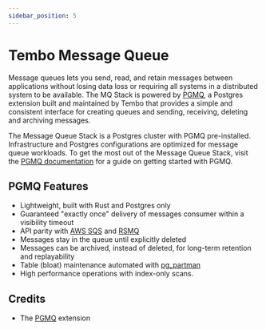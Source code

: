 ```yaml
---
sidebar_position: 5
---
```


# Tembo Message Queue

Message queues lets you send, read, and retain messages between applications without losing data loss or requiring all systems in a distributed system to be available. The MQ Stack is powered by [PGMQ](https://github.com/tembo-io/pgmq#sql-examples), a Postgres extension built and maintained by Tembo that provides a simple and consistent interface for creating queues and sending, receiving, deleting and archiving messages.

The Message Queue Stack is a Postgres cluster with PGMQ pre-installed. Infrastructure and Postgres configurations are optimized for message queue workloads. To get the most out of the Message Queue Stack, visit the [PGMQ documentation](https://github.com/tembo-io/pgmq#sql-examples) for a guide on getting started with PGMQ.

## PGMQ Features

- Lightweight, built with Rust and Postgres only
- Guaranteed "exactly once" delivery of messages consumer within a visibility timeout
- API parity with [AWS SQS](https://aws.amazon.com/sqs/) and [RSMQ](https://github.com/smrchy/rsmq)
- Messages stay in the queue until explicitly deleted
- Messages can be archived, instead of deleted, for long-term retention and replayability
- Table (bloat) maintenance automated with [pg_partman](https://github.com/pgpartman/pg_partman)
- High performance operations with index-only scans.

## Credits

* The [PGMQ](https://github.com/tembo-io/pgmq) extension
